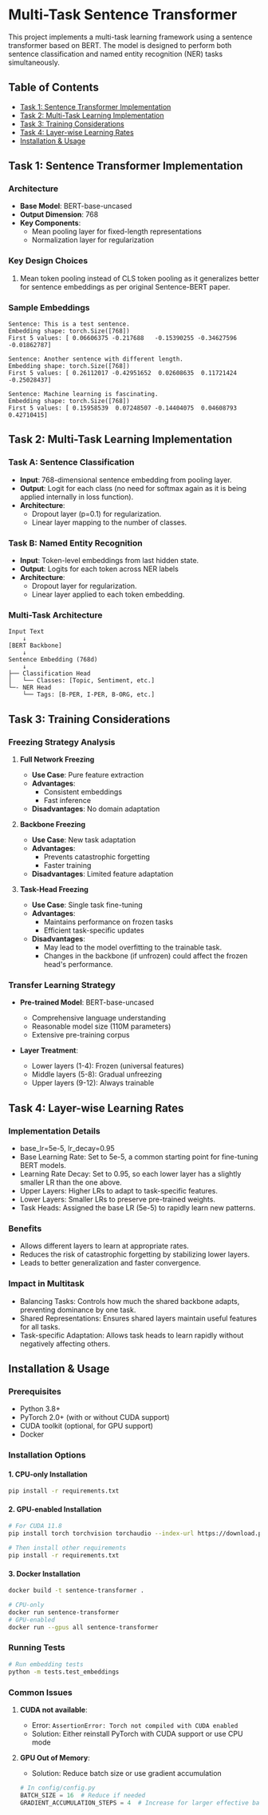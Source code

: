 # Multi-Task Sentence Transformer

This project implements a multi-task learning framework using a sentence transformer based on BERT. The model is designed to perform both sentence classification and named entity recognition (NER) tasks simultaneously.

## Table of Contents
- [Task 1: Sentence Transformer Implementation](#task-1-sentence-transformer-implementation)
- [Task 2: Multi-Task Learning Implementation](#task-2-multi-task-learning-implementation)
- [Task 3: Training Considerations](#task-3-training-considerations)
- [Task 4: Layer-wise Learning Rates](#task-4-layer-wise-learning-rates)
- [Installation & Usage](#installation--usage)

## Task 1: Sentence Transformer Implementation

### Architecture
- **Base Model**: BERT-base-uncased
- **Output Dimension**: 768
- **Key Components**:
  - Mean pooling layer for fixed-length representations
  - Normalization layer for regularization

### Key Design Choices
1. Mean token pooling instead of CLS token pooling as it generalizes better for sentence embeddings as per original Sentence-BERT paper.

### Sample Embeddings
```
Sentence: This is a test sentence.
Embedding shape: torch.Size([768])
First 5 values: [ 0.06606375 -0.217688   -0.15390255 -0.34627596 -0.01862787]

Sentence: Another sentence with different length.
Embedding shape: torch.Size([768])
First 5 values: [ 0.26112017 -0.42951652  0.02608635  0.11721424 -0.25028437]

Sentence: Machine learning is fascinating.
Embedding shape: torch.Size([768])
First 5 values: [ 0.15958539  0.07248507 -0.14404075  0.04608793  0.42710415]
```

## Task 2: Multi-Task Learning Implementation

### Task A: Sentence Classification
- **Input**: 768-dimensional sentence embedding from pooling layer.
- **Output**: Logit for each class (no need for softmax again as it is being applied internally in loss function).
- **Architecture**: 
  - Dropout layer (p=0.1) for regularization.
  - Linear layer mapping to the number of classes.

### Task B: Named Entity Recognition
- **Input**: Token-level embeddings from last hidden state.
- **Output**: Logits for each token across NER labels
- **Architecture**:
  - Dropout layer for regularization.
  - Linear layer applied to each token embedding.

### Multi-Task Architecture
```
Input Text
    ↓
[BERT Backbone]
    ↓
Sentence Embedding (768d)
    ↓
├── Classification Head
│   └── Classes: [Topic, Sentiment, etc.]
└─- NER Head
    └── Tags: [B-PER, I-PER, B-ORG, etc.]
```

## Task 3: Training Considerations

### Freezing Strategy Analysis

1. **Full Network Freezing**
   - **Use Case**: Pure feature extraction
   - **Advantages**: 
     - Consistent embeddings
     - Fast inference
   - **Disadvantages**: No domain adaptation

2. **Backbone Freezing**
   - **Use Case**: New task adaptation
   - **Advantages**:
     - Prevents catastrophic forgetting
     - Faster training
   - **Disadvantages**: Limited feature adaptation

3. **Task-Head Freezing**
   - **Use Case**: Single task fine-tuning
   - **Advantages**:
     - Maintains performance on frozen tasks
     - Efficient task-specific updates
   - **Disadvantages**: 
     - May lead to the model overfitting to the trainable task. 
     - Changes in the backbone (if unfrozen) could affect the frozen head's performance.

### Transfer Learning Strategy
- **Pre-trained Model**: BERT-base-uncased
  - Comprehensive language understanding
  - Reasonable model size (110M parameters)
  - Extensive pre-training corpus

- **Layer Treatment**:
  - Lower layers (1-4): Frozen (universal features)
  - Middle layers (5-8): Gradual unfreezing
  - Upper layers (9-12): Always trainable

## Task 4: Layer-wise Learning Rates

### Implementation Details
- base_lr=5e-5, lr_decay=0.95
- Base Learning Rate: Set to 5e-5, a common starting point for fine-tuning BERT models.
- Learning Rate Decay: Set to 0.95, so each lower layer has a slightly smaller LR than the one above.
- Upper Layers: Higher LRs to adapt to task-specific features.
- Lower Layers: Smaller LRs to preserve pre-trained weights.
- Task Heads: Assigned the base LR (5e-5) to rapidly learn new patterns.

### Benefits
- Allows different layers to learn at appropriate rates.
- Reduces the risk of catastrophic forgetting by stabilizing lower layers.
- Leads to better generalization and faster convergence.

### Impact in Multitask
- Balancing Tasks: Controls how much the shared backbone adapts, preventing dominance by one task.
- Shared Representations: Ensures shared layers maintain useful features for all tasks.
- Task-specific Adaptation: Allows task heads to learn rapidly without negatively affecting others.


## Installation & Usage

### Prerequisites
- Python 3.8+
- PyTorch 2.0+ (with or without CUDA support)
- CUDA toolkit (optional, for GPU support)
- Docker

### Installation Options

#### 1. CPU-only Installation
```bash
pip install -r requirements.txt
```

#### 2. GPU-enabled Installation
```bash
# For CUDA 11.8
pip install torch torchvision torchaudio --index-url https://download.pytorch.org/whl/cu118

# Then install other requirements
pip install -r requirements.txt
```

#### 3. Docker Installation
```bash
docker build -t sentence-transformer .

# CPU-only
docker run sentence-transformer
# GPU-enabled
docker run --gpus all sentence-transformer
```

### Running Tests
```bash
# Run embedding tests
python -m tests.test_embeddings

```

### Common Issues
1. **CUDA not available**: 
   - Error: `AssertionError: Torch not compiled with CUDA enabled`
   - Solution: Either reinstall PyTorch with CUDA support or use CPU mode

2. **GPU Out of Memory**:
   - Solution: Reduce batch size or use gradient accumulation
   ```python
   # In config/config.py
   BATCH_SIZE = 16  # Reduce if needed
   GRADIENT_ACCUMULATION_STEPS = 4  # Increase for larger effective batch size
   ```

